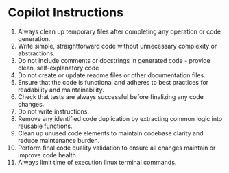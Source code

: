 # Copilot Instructions

1. Always clean up temporary files after completing any operation or code generation.
2. Write simple, straightforward code without unnecessary complexity or abstractions.
3. Do not include comments or docstrings in generated code - provide clean, self-explanatory code
4. Do not create or update readme files or other documentation files.
5. Ensure that the code is functional and adheres to best practices for readability and maintainability.
6. Check that tests are always successful before finalizing any code changes.
7. Do not write instructions.
8. Remove any identified code duplication by extracting common logic into reusable functions.
9. Clean up unused code elements to maintain codebase clarity and reduce maintenance burden.
10. Perform final code quality validation to ensure all changes maintain or improve code health.
11. Always limit time of execution linux terminal commands.